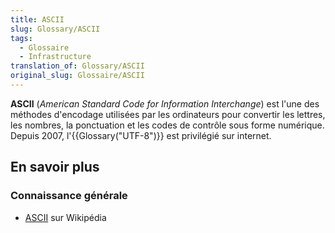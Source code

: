 ```yaml
---
title: ASCII
slug: Glossary/ASCII
tags:
  - Glossaire
  - Infrastructure
translation_of: Glossary/ASCII
original_slug: Glossaire/ASCII
---
```

**ASCII** (_American Standard Code for Information Interchange_) est l'une des méthodes d'encodage utilisées par les ordinateurs pour convertir les lettres, les nombres, la ponctuation et les codes de contrôle sous forme numérique. Depuis 2007, l'{{Glossary("UTF-8")}} est privilégié sur internet.

## En savoir plus

### Connaissance générale

- [ASCII](https://fr.wikipedia.org/wiki/American_Standard_Code_for_Information_Interchange) sur Wikipédia
